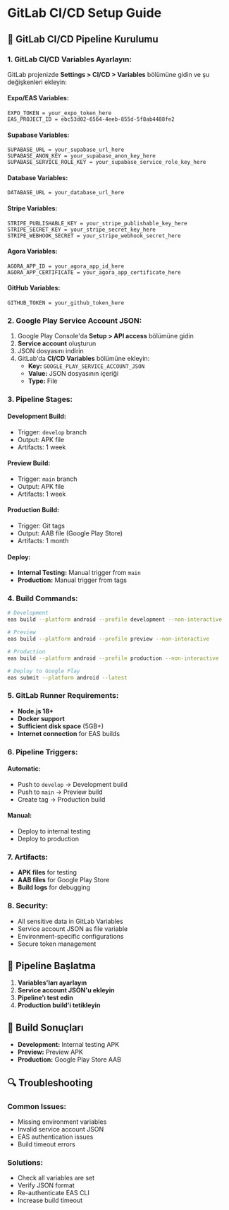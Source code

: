 # GitLab CI/CD Setup Guide

## 🔧 GitLab CI/CD Pipeline Kurulumu

### **1. GitLab CI/CD Variables Ayarlayın:**

GitLab projenizde **Settings > CI/CD > Variables** bölümüne gidin ve şu değişkenleri ekleyin:

#### **Expo/EAS Variables:**
```
EXPO_TOKEN = your_expo_token_here
EAS_PROJECT_ID = ebc53d02-6564-4eeb-855d-5f8ab4488fe2
```

#### **Supabase Variables:**
```
SUPABASE_URL = your_supabase_url_here
SUPABASE_ANON_KEY = your_supabase_anon_key_here
SUPABASE_SERVICE_ROLE_KEY = your_supabase_service_role_key_here
```

#### **Database Variables:**
```
DATABASE_URL = your_database_url_here
```

#### **Stripe Variables:**
```
STRIPE_PUBLISHABLE_KEY = your_stripe_publishable_key_here
STRIPE_SECRET_KEY = your_stripe_secret_key_here
STRIPE_WEBHOOK_SECRET = your_stripe_webhook_secret_here
```

#### **Agora Variables:**
```
AGORA_APP_ID = your_agora_app_id_here
AGORA_APP_CERTIFICATE = your_agora_app_certificate_here
```

#### **GitHub Variables:**
```
GITHUB_TOKEN = your_github_token_here
```

### **2. Google Play Service Account JSON:**

1. Google Play Console'da **Setup > API access** bölümüne gidin
2. **Service account** oluşturun
3. JSON dosyasını indirin
4. GitLab'da **CI/CD Variables** bölümüne ekleyin:
   - **Key:** `GOOGLE_PLAY_SERVICE_ACCOUNT_JSON`
   - **Value:** JSON dosyasının içeriği
   - **Type:** File

### **3. Pipeline Stages:**

#### **Development Build:**
- Trigger: `develop` branch
- Output: APK file
- Artifacts: 1 week

#### **Preview Build:**
- Trigger: `main` branch
- Output: APK file
- Artifacts: 1 week

#### **Production Build:**
- Trigger: Git tags
- Output: AAB file (Google Play Store)
- Artifacts: 1 month

#### **Deploy:**
- **Internal Testing:** Manual trigger from `main`
- **Production:** Manual trigger from tags

### **4. Build Commands:**

```bash
# Development
eas build --platform android --profile development --non-interactive

# Preview
eas build --platform android --profile preview --non-interactive

# Production
eas build --platform android --profile production --non-interactive

# Deploy to Google Play
eas submit --platform android --latest
```

### **5. GitLab Runner Requirements:**

- **Node.js 18+**
- **Docker support**
- **Sufficient disk space** (5GB+)
- **Internet connection** for EAS builds

### **6. Pipeline Triggers:**

#### **Automatic:**
- Push to `develop` → Development build
- Push to `main` → Preview build
- Create tag → Production build

#### **Manual:**
- Deploy to internal testing
- Deploy to production

### **7. Artifacts:**

- **APK files** for testing
- **AAB files** for Google Play Store
- **Build logs** for debugging

### **8. Security:**

- All sensitive data in GitLab Variables
- Service account JSON as file variable
- Environment-specific configurations
- Secure token management

## 🚀 Pipeline Başlatma

1. **Variables'ları ayarlayın**
2. **Service account JSON'u ekleyin**
3. **Pipeline'ı test edin**
4. **Production build'i tetikleyin**

## 📱 Build Sonuçları

- **Development:** Internal testing APK
- **Preview:** Preview APK
- **Production:** Google Play Store AAB

## 🔍 Troubleshooting

### **Common Issues:**
- Missing environment variables
- Invalid service account JSON
- EAS authentication issues
- Build timeout errors

### **Solutions:**
- Check all variables are set
- Verify JSON format
- Re-authenticate EAS CLI
- Increase build timeout
